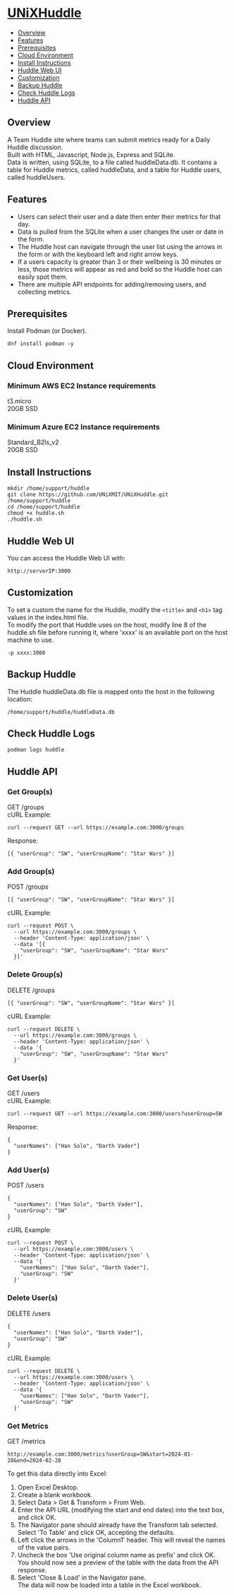 # [UNiXHuddle](https://github.com/UNiXMIT/UNiXHuddle)

- [Overview](#overview)
- [Features](#features)
- [Prerequisites](#prerequisites)
- [Cloud Environment](#cloud-environment)
- [Install Instructions](#install-instructions)
- [Huddle Web UI](#huddle-web-ui)
- [Customization](#customization)
- [Backup Huddle](#backup-huddle)
- [Check Huddle Logs](#check-huddle-logs)
- [Huddle API](#huddle-api)

## Overview
A Team Huddle site where teams can submit metrics ready for a Daily Huddle discussion.  
Built with HTML, Javascript, Node.js, Express and SQLite.  
Data is written, using SQLite, to a file called huddleData.db. It contains a table for Huddle metrics, called huddleData, and a table for Huddle users, called huddleUsers.  

## Features
- Users can select their user and a date then enter their metrics for that day.  
- Data is pulled from the SQLite when a user changes the user or date in the form.  
- The Huddle host can navigate through the user list using the arrows in the form or with the keyboard left and right arrow keys.   
- If a users capacity is greater than 3 or their wellbeing is 30 minutes or less, those metrics will appear as red and bold so the Huddle host can easily spot them.  
- There are multiple API endpoints for adding/removing users, and collecting metrics.  

## Prerequisites
Install Podman (or Docker).  
```
dnf install podman -y
```

## Cloud Environment
### Minimum AWS EC2 Instance requirements
t3.micro  
20GB SSD  

### Minimum Azure EC2 Instance requirements
Standard_B2ls_v2  
20GB SSD  

## Install Instructions
```
mkdir /home/support/huddle
git clone https://github.com/UNiXMIT/UNiXHuddle.git /home/support/huddle
cd /home/support/huddle
chmod +x huddle.sh
./huddle.sh
``` 

## Huddle Web UI
You can access the Huddle Web UI with:  
```
http://serverIP:3000
```

## Customization
To set a custom the name for the Huddle, modify the ``<title>`` and ``<h1>`` tag values in the index.html file.  
To modify the port that Huddle uses on the host, modify line 8 of the huddle.sh file before running it, where 'xxxx' is an available port on the host machine to use.    
```
-p xxxx:3000
```

## Backup Huddle
The Huddle huddleData.db file is mapped onto the host in the following location:  
```
/home/support/huddle/huddleData.db
```

## Check Huddle Logs
```
podman logs huddle
```

## Huddle API
### Get Group(s)
GET /groups  
cURL Example:    
```
curl --request GET --url https://example.com:3000/groups
```
Response:  
```
[{ "userGroup": "SW", "userGroupName": "Star Wars" }]
```

### Add Group(s)
POST /groups  
```
[{ "userGroup": "SW", "userGroupName": "Star Wars" }]
```
cURL Example:  
```
curl --request POST \
  --url https://example.com:3000/groups \
  --header 'Content-Type: application/json' \
  --data '[{
    "userGroup": "SW", "userGroupName": "Star Wars"
  }]'
```

### Delete Group(s)
DELETE /groups  
```
[{ "userGroup": "SW", "userGroupName": "Star Wars" }]
```
cURL Example:  
```
curl --request DELETE \
  --url https://example.com:3000/groups \
  --header 'Content-Type: application/json' \
  --data '{
    "userGroup": "SW", "userGroupName": "Star Wars"
  }'
```

### Get User(s)
GET /users  
cURL Example:  
```
curl --request GET --url https://example.com:3000/users?userGroup=SW
```
Response:
```
{
  "userNames": ["Han Solo", "Darth Vader"]
}
```

### Add User(s)
POST /users  
```
{
  "userNames": ["Han Solo", "Darth Vader"],
  "userGroup": "SW"
}
```
cURL Example:  
```
curl --request POST \
  --url https://example.com:3000/users \
  --header 'Content-Type: application/json' \
  --data '{
    "userNames": ["Han Solo", "Darth Vader"],
    "userGroup": "SW"
  }'
```

### Delete User(s)
DELETE /users  
```
{
  "userNames": ["Han Solo", "Darth Vader"],
  "userGroup": "SW"
}
```
cURL Example:  
```
curl --request DELETE \
  --url https://example.com:3000/users \
  --header 'Content-Type: application/json' \
  --data '{
    "userNames": ["Han Solo", "Darth Vader"],
    "userGroup": "SW"
  }'
```

### Get Metrics
GET /metrics
```
http://example.com:3000/metrics?userGroup=SW&start=2024-01-28&end=2024-02-28
```
To get this data directly into Excel:  
1. Open Excel Desktop.  
2. Create a blank workbook.  
3. Select Data > Get & Transform > From Web.  
4. Enter the API URL (modifying the start and end dates) into the text box, and click OK.  
5. The Navigator pane should already have the Transform tab selected. Select 'To Table' and click OK, accepting the defaults.  
6. Left click the arrows in the 'Column1' header. This will reveal the names of the value pairs.  
7. Uncheck the box 'Use original column name as prefix' and click OK.  
  You should now see a preview of the table with the data from the API response.  
8. Select 'Close & Load' in the Navigator pane.  
  The data will now be loaded into a table in the Excel workbook.  